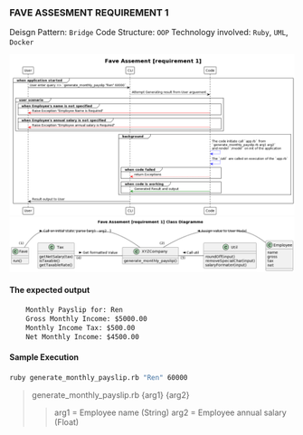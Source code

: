 ### FAVE ASSESMENT REQUIREMENT 1 

Deisgn Pattern: `Bridge`
Code Structure: `OOP`
Technology involved: `Ruby`, `UML`, `Docker`

![requirement](requirement1.png)
![requirement](class-requirement-1.png)

#### The expected output 
``` 
    Monthly Payslip for: Ren
    Gross Monthly Income: $5000.00
    Monthly Income Tax: $500.00
    Net Monthly Income: $4500.00
```

#### Sample Execution
```bash
ruby generate_monthly_payslip.rb "Ren" 60000
```
> generate_monthly_payslip.rb {arg1} {arg2}
>> arg1 = Employee name (String)
>> arg2 = Employee annual salary (Float)
